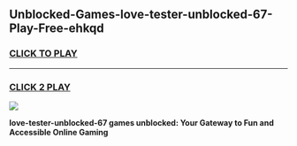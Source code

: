
## Unblocked-Games-love-tester-unblocked-67-Play-Free-ehkqd
<h3>
<a href="https://premium76.site?title=love-tester-unblocked-67&ref=10A">CLICK TO PLAY</a></h3>
<hr>

<h3>
<a href="https://premium76.site?title=love-tester-unblocked-67&ref=10A">CLICK 2 PLAY</a>
  
</h3>

<a href="https://premium76.site?title=love-tester-unblocked-67&ref=10A"><img src="https://clearcache.store/games.png"></a>


**love-tester-unblocked-67 games unblocked: Your Gateway to Fun and Accessible Online Gaming**

